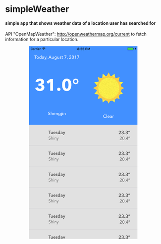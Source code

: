 # simpleWeather

#### simple app that shows weather data of a location user has searched for

API "OpenMapWeather": http://openweathermap.org/current to fetch information for a particular location.

<p align="center">
  <img src="https://raw.githubusercontent.com/flamurbeqiri1/simpleWeather/master/Screen.png" width="350"/>
</p>
